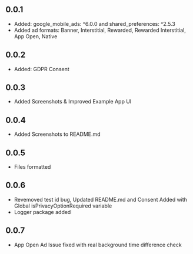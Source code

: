 ## 0.0.1

* Added: google_mobile_ads: ^6.0.0 and shared_preferences: ^2.5.3
* Added ad formats: Banner, Interstitial, Rewarded, Rewarded Interstitial, App Open, Native

## 0.0.2

* Added: GDPR Consent

## 0.0.3

* Added Screenshots & Improved Example App UI

## 0.0.4

* Added Screenshots to README.md

## 0.0.5

* Files formatted

## 0.0.6

* Revemoved test id bug, Updated README.md and Consent Added with Global isPrivacyOptionRequired variable
* Logger package added

## 0.0.7

* App Open Ad Issue fixed with real background time difference check